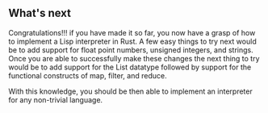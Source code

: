 ## What's next

Congratulations!!! if you have made it so far, you now have a grasp of how to implement a Lisp interpreter in Rust. A few easy things to try next would be to add support for float point numbers, unsigned integers, and strings. Once you are able to successfully make these changes the next thing to try would be to add support for the List datatype followed by support for the functional constructs of map, filter, and reduce.

With this knowledge, you should be then able to implement an interpreter for any non-trivial language. 



